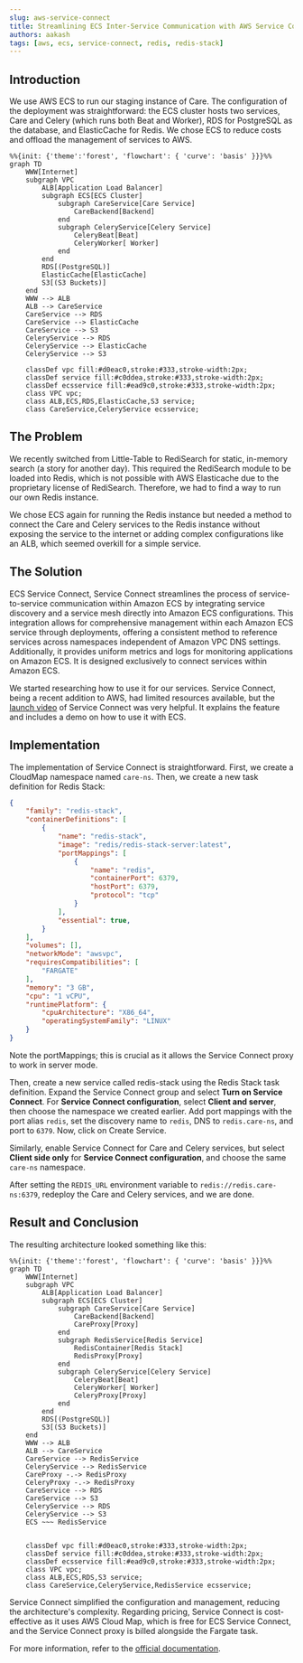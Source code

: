```yaml
---
slug: aws-service-connect
title: Streamlining ECS Inter-Service Communication with AWS Service Connect
authors: aakash
tags: [aws, ecs, service-connect, redis, redis-stack]
---
```


## Introduction

We use AWS ECS to run our staging instance of Care. The configuration of the deployment was straightforward: the ECS cluster hosts two services, Care and Celery (which runs both Beat and Worker), RDS for PostgreSQL as the database, and ElasticCache for Redis. We chose ECS to reduce costs and offload the management of services to AWS.

```mermaid
%%{init: {'theme':'forest', 'flowchart': { 'curve': 'basis' }}}%%
graph TD
    WWW[Internet]
    subgraph VPC
        ALB[Application Load Balancer]
        subgraph ECS[ECS Cluster]
            subgraph CareService[Care Service]
                CareBackend[Backend]
            end
            subgraph CeleryService[Celery Service]
                CeleryBeat[Beat]
                CeleryWorker[ Worker]
            end
        end
        RDS[(PostgreSQL)]
        ElasticCache[ElasticCache]
        S3[(S3 Buckets)]
    end
    WWW --> ALB
    ALB --> CareService
    CareService --> RDS
    CareService --> ElasticCache
    CareService --> S3
    CeleryService --> RDS
    CeleryService --> ElasticCache
    CeleryService --> S3

    classDef vpc fill:#d0eac0,stroke:#333,stroke-width:2px;
    classDef service fill:#c0ddea,stroke:#333,stroke-width:2px;
    classDef ecsservice fill:#ead9c0,stroke:#333,stroke-width:2px;
    class VPC vpc;
    class ALB,ECS,RDS,ElasticCache,S3 service;
    class CareService,CeleryService ecsservice;
```


## The Problem

We recently switched from Little-Table to RediSearch for static, in-memory search (a story for another day). This required the RediSearch module to be loaded into Redis, which is not possible with AWS Elasticache due to the proprietary license of RediSearch. Therefore, we had to find a way to run our own Redis instance.

We chose ECS again for running the Redis instance but needed a method to connect the Care and Celery services to the Redis instance without exposing the service to the internet or adding complex configurations like an ALB, which seemed overkill for a simple service.


## The Solution

ECS Service Connect, Service Connect streamlines the process of service-to-service communication within Amazon ECS by integrating service discovery and a service mesh directly into Amazon ECS configurations. This integration allows for comprehensive management within each Amazon ECS service through deployments, offering a consistent method to reference services across namespaces independent of Amazon VPC DNS settings. Additionally, it provides uniform metrics and logs for monitoring applications on Amazon ECS. It is designed exclusively to connect services within Amazon ECS.


We started researching how to use it for our services. Service Connect, being a recent addition to AWS, had limited resources available, but the [launch video](https://www.youtube.com/watch?v=n6ghmEEjpNQ) of Service Connect was very helpful. It explains the feature and includes a demo on how to use it with ECS.


## Implementation

The implementation of Service Connect is straightforward. First, we create a CloudMap namespace named `care-ns`. Then, we create a new task definition for Redis Stack:

```json
{
    "family": "redis-stack",
    "containerDefinitions": [
        {
            "name": "redis-stack",
            "image": "redis/redis-stack-server:latest",
            "portMappings": [
                {
                    "name": "redis",
                    "containerPort": 6379,
                    "hostPort": 6379,
                    "protocol": "tcp"
                }
            ],
            "essential": true,
        }
    ],
    "volumes": [],
    "networkMode": "awsvpc",
    "requiresCompatibilities": [
        "FARGATE"
    ],
    "memory": "3 GB",
    "cpu": "1 vCPU",
    "runtimePlatform": {
        "cpuArchitecture": "X86_64",
        "operatingSystemFamily": "LINUX"
    }
}

```

Note the portMappings; this is crucial as it allows the Service Connect proxy to work in server mode.

Then, create a new service called redis-stack using the Redis Stack task definition. Expand the Service Connect group and select **Turn on Service Connect**. For **Service Connect configuration**, select **Client and server**, then choose the namespace we created earlier. Add port mappings with the port alias `redis`, set the discovery name to `redis`, DNS to `redis.care-ns`, and port to `6379`. Now, click on Create Service.

Similarly, enable Service Connect for Care and Celery services, but select **Client side only** for **Service Connect configuration**, and choose the same `care-ns` namespace.

After setting the `REDIS_URL` environment variable to `redis://redis.care-ns:6379`, redeploy the Care and Celery services, and we are done.


## Result and Conclusion

The resulting architecture looked something like this:

```mermaid
%%{init: {'theme':'forest', 'flowchart': { 'curve': 'basis' }}}%%
graph TD
    WWW[Internet]
    subgraph VPC
        ALB[Application Load Balancer]
        subgraph ECS[ECS Cluster]
            subgraph CareService[Care Service]
                CareBackend[Backend]
                CareProxy[Proxy]
            end
            subgraph RedisService[Redis Service]
                RedisContainer[Redis Stack]
                RedisProxy[Proxy]
            end
            subgraph CeleryService[Celery Service]
                CeleryBeat[Beat]
                CeleryWorker[ Worker]
                CeleryProxy[Proxy]
            end
        end
        RDS[(PostgreSQL)]
        S3[(S3 Buckets)]
    end
    WWW --> ALB
    ALB --> CareService
    CareService --> RedisService
    CeleryService --> RedisService
    CareProxy -.-> RedisProxy
    CeleryProxy -.-> RedisProxy
    CareService --> RDS
    CareService --> S3
    CeleryService --> RDS
    CeleryService --> S3
    ECS ~~~ RedisService


    classDef vpc fill:#d0eac0,stroke:#333,stroke-width:2px;
    classDef service fill:#c0ddea,stroke:#333,stroke-width:2px;
    classDef ecsservice fill:#ead9c0,stroke:#333,stroke-width:2px;
    class VPC vpc;
    class ALB,ECS,RDS,S3 service;
    class CareService,CeleryService,RedisService ecsservice;
```

Service Connect simplified the configuration and management, reducing the architecture's complexity. Regarding pricing, Service Connect is cost-effective as it uses AWS Cloud Map, which is free for ECS Service Connect, and the Service Connect proxy is billed alongside the Fargate task.

For more information, refer to the [official documentation](https://docs.aws.amazon.com/AmazonECS/latest/developerguide/service-connect.html).
